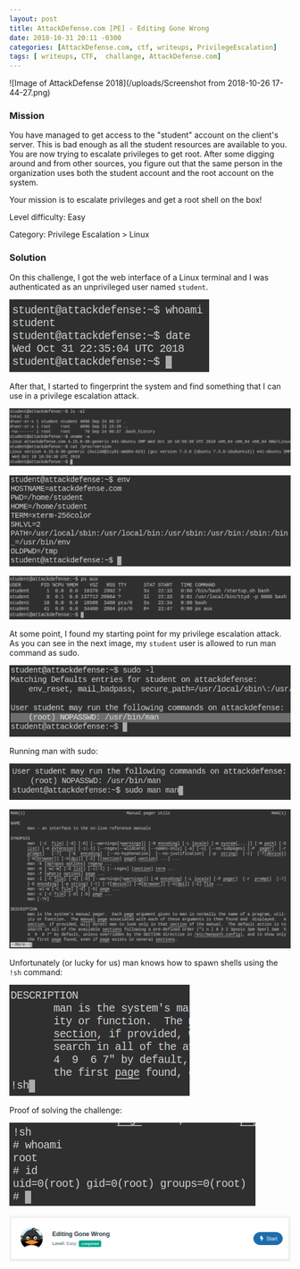 ```yaml
---
layout: post
title: AttackDefense.com [PE] - Editing Gone Wrong
date: 2018-10-31 20:11 -0300
categories: [AttackDefense.com, ctf, writeups, PrivilegeEscalation]
tags: [ writeups, CTF,  challange, AttackDefense.com]
---
```


![Image of AttackDefense 2018](/uploads/Screenshot from 2018-10-26 17-44-27.png)

### Mission

You have managed to get access to the "student" account on the client's server. This is bad enough as all the student resources are available to you. You are now trying to escalate privileges to get root. After some digging around and from other sources, you figure out that the same person in the organization uses both the student account and the root account on the system. 

Your mission is to escalate privileges and get a root shell on the box!

Level difficulty: Easy

Category: Privilege Escalation > Linux

### Solution

On this challenge, I got the web interface of a Linux terminal and I was authenticated as an unprivileged user named ```student```.

![Image of AttackDefense 2018](/uploads/adpe2/image4.png)

After that, I started to fingerprint the system and find something that I can use in a privilege escalation attack.

![Image of AttackDefense 2018](/uploads/adpe2/image9.png)

![Image of AttackDefense 2018](/uploads/adpe2/image3.png)

![Image of AttackDefense 2018](/uploads/adpe2/image5.png)

At some point, I found my starting point for my privilege escalation attack. As you can see in the next image, my ```student``` user is allowed to run man command as sudo.

![Image of AttackDefense 2018](/uploads/adpe2/image2.png)

Running man with sudo:

![Image of AttackDefense 2018](/uploads/adpe2/image10.png)

![Image of AttackDefense 2018](/uploads/adpe2/image1.png)

Unfortunately (or lucky for us) man knows how to spawn shells using the ```!sh``` command:

![Image of AttackDefense 2018](/uploads/adpe2/image6.png)

Proof of solving the challenge:

![Image of AttackDefense 2018](/uploads/adpe2/image7.png)

![Image of AttackDefense 2018](/uploads/adpe2/image8.png)
